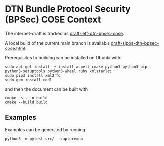 # DTN Bundle Protocol Security (BPSec) COSE Context

The internet-draft is tracked as [draft-ietf-dtn-bpsec-cose](https://datatracker.ietf.org/doc/draft-ietf-dtn-bpsec-cose/).

A local build of the current main branch is available [draft-sipos-dtn-bpsec-cose.html](https://briansipos.github.io/dtn-bpsec-cose/draft-ietf-dtn-bpsec-cose.html).

Prerequisites to building can be installed on Ubuntu with:
```
sudo apt-get install -y install aspell cmake python3 python3-pip python3-setuptools python3-wheel ruby xmlstarlet
sudo pip3 install xml2rfc
sudo gem install cddl
```
and then the document can be built with
```
cmake -S . -B build
cmake --build build
```

## Examples

Examples can be generated by running:
```
python3 -m pytest src/ --capture=no
```

